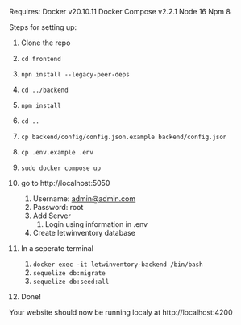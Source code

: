 Requires:
Docker v20.10.11
Docker Compose v2.2.1
Node 16
Npm 8

Steps for setting up:

1. Clone the repo
1. `cd frontend`
1. `npn install --legacy-peer-deps`
1. `cd ../backend`
1. `npm install`
1. `cd ..`
1. `cp backend/config/config.json.example backend/config.json`
1. `cp .env.example .env`
1. `sudo docker compose up`
1. go to http://localhost:5050
   1. Username: admin@admin.com
   1. Password: root
   1. Add Server
      1. Login using information in .env
   1. Create letwinventory database
1. In a seperate terminal

   1. `docker exec -it letwinventory-backend /bin/bash`
   1. `sequelize db:migrate`
   1. `sequelize db:seed:all`

1. Done!

Your website should now be running localy at http://localhost:4200
